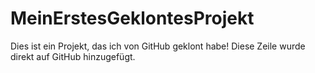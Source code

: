# MeinErstesGeklontesProjekt

Dies ist ein Projekt, das ich von GitHub geklont habe!
Diese Zeile wurde direkt auf GitHub hinzugefügt.
